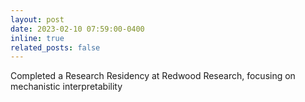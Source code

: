 ```yaml
---
layout: post
date: 2023-02-10 07:59:00-0400
inline: true
related_posts: false
---
```


Completed a Research Residency at Redwood Research, focusing on mechanistic interpretability